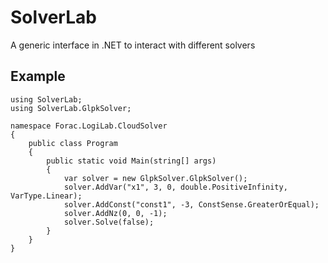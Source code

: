 # SolverLab
A generic interface in .NET to interact with different solvers

## Example

```
using SolverLab;
using SolverLab.GlpkSolver;

namespace Forac.LogiLab.CloudSolver
{
	public class Program
	{
		public static void Main(string[] args)
		{
			var solver = new GlpkSolver.GlpkSolver();
			solver.AddVar("x1", 3, 0, double.PositiveInfinity, VarType.Linear);
			solver.AddConst("const1", -3, ConstSense.GreaterOrEqual);
			solver.AddNz(0, 0, -1);
			solver.Solve(false);
		}
	}
}
```